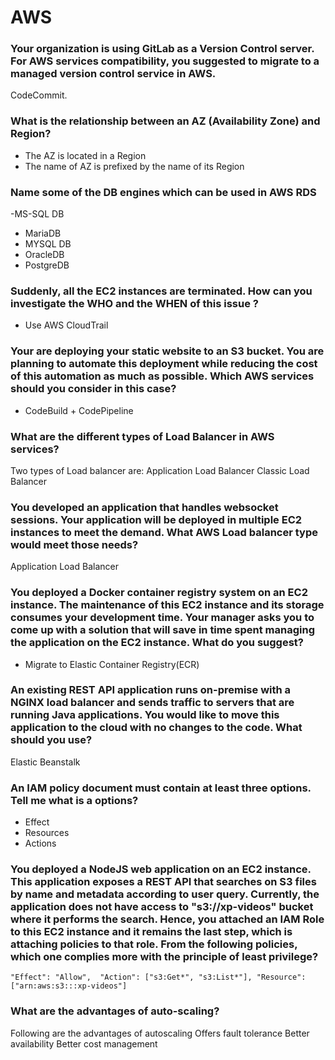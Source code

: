 # AWS

### Your organization is using GitLab as a Version Control server. For AWS services compatibility, you suggested to migrate to a managed version control service in AWS.

CodeCommit.

### What is the relationship between an AZ (Availability Zone) and Region?

- The AZ is located in a Region
- The name of AZ is prefixed by the name of its Region

### Name some of the DB engines which can be used in AWS RDS
-MS-SQL DB
- MariaDB
- MYSQL DB
- OracleDB
- PostgreDB

### Suddenly, all the EC2 instances are terminated. How can you investigate the WHO and the WHEN of this issue ?
- Use AWS CloudTrail

### Your are deploying your static website to an S3 bucket. You are planning to automate this deployment while reducing the cost of this automation as much as possible. Which AWS services should you consider in this case?
- CodeBuild + CodePipeline

### What are the different types of Load Balancer in AWS services?
Two types of Load balancer are:
Application Load Balancer
Classic Load Balancer

### You developed an application that handles websocket sessions. Your application will be deployed in multiple EC2 instances to meet the demand. What AWS Load balancer type would meet those needs?

Application Load Balancer

### You deployed a Docker container registry system on an EC2 instance. The maintenance of this EC2 instance and its storage consumes your development time. Your manager asks you to come up with a solution that will save in time spent managing the application on the EC2 instance. What do you suggest?

- Migrate to Elastic Container Registry(ECR)

### An existing REST API application runs on-premise with a NGINX load balancer and sends traffic to servers that are running Java applications. You would like to move this application to the cloud with no changes to the code. What should you use?

Elastic Beanstalk

### An IAM policy document must contain at least three options. Tell me what is a options?
- Effect
- Resources
- Actions

### You deployed a NodeJS web application on an EC2 instance. This application exposes a REST API that searches on S3 files by name and metadata according to user query. Currently, the application does not have access to "s3://xp-videos" bucket where it performs the search. Hence, you attached an IAM Role to this EC2 instance and it remains the last step, which is attaching policies to that role. From the following policies, which one complies more with the principle of least privilege?

```
"Effect": "Allow",  "Action": ["s3:Get*", "s3:List*"], "Resource": ["arn:aws:s3:::xp-videos"]
```

### What are the advantages of auto-scaling?
Following are the advantages of autoscaling
Offers fault tolerance
Better availability
Better cost management


